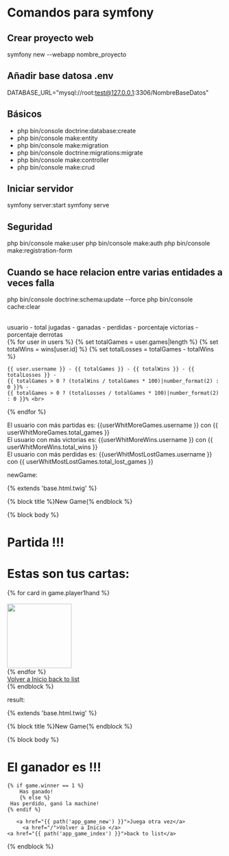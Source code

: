 # Comandos para symfony

## Crear proyecto web
symfony new --webapp nombre_proyecto

## Añadir base datosa .env
DATABASE_URL="mysql://root:test@127.0.0.1:3306/NombreBaseDatos"

## Básicos
- php bin/console doctrine:database:create
- php bin/console make:entity
- php bin/console make:migration
- php bin/console doctrine:migrations:migrate
- php bin/console make:controller
- php bin/console make:crud

## Iniciar servidor

symfony server:start
symfony serve

## Seguridad

php bin/console make:user
php bin/console make:auth
php bin/console make:registration-form


## Cuando se hace relacion entre varias entidades a veces falla

php bin/console doctrine:schema:update --force
php bin/console cache:clear









<br>usuario - total jugadas - ganadas - perdidas - porcentaje victorias - porcentaje derrotas<br>
{% for user in users %}
    {% set totalGames = user.games|length %}
    {% set totalWins = wins[user.id] %}
    {% set totalLosses = totalGames - totalWins %}
    
    {{ user.username }} - {{ totalGames }} - {{ totalWins }} - {{ totalLosses }} - 
    {{ totalGames > 0 ? (totalWins / totalGames * 100)|number_format(2) : 0 }}% - 
    {{ totalGames > 0 ? (totalLosses / totalGames * 100)|number_format(2) : 0 }}% <br>
{% endfor %}

El usuario con más partidas es: {{userWhitMoreGames.username }} con {{ userWhitMoreGames.total_games }}
<br>
El usuario con más victorias es: {{userWhitMoreWins.username }} con {{ userWhitMoreWins.total_wins }}
<br>
El usuario con más perdidas es: {{userWhitMostLostGames.username }} con {{ userWhitMostLostGames.total_lost_games }}
<br>


newGame:

{% extends 'base.html.twig' %}

{% block title %}New Game{% endblock %}

{% block body %}
    <h1>Partida !!!</h1>

 <div class="container text-center">
   <h1> Estas son tus cartas:</h1>
 <div class="row">
    {% for card in game.player1hand %}
    <div class="col">
 <br>
<a href="{{ path('app_game_play', {'gameId': game.id, 'cardId': card.id}) }}"> <img src="/uploads/image/{{card.img}}" width="150px"/></a><br>
    </div>
    {% endfor %}

</div>
    <a href="/">Volver a Inicio </a>
    <a href="{{ path('app_game_index') }}">back to list</a>
</div>
{% endblock %}



result:

{% extends 'base.html.twig' %}

{% block title %}New Game{% endblock %}

{% block body %}
    <h1>El ganador es !!!</h1>

    {% if game.winner == 1 %}
        Has ganado!
        {% else %}
     Has perdido, ganó la machine!
    {% endif %}
    
       <a href="{{ path('app_game_new') }}">Juega otra vez</a>
         <a href="/">Volver a Inicio </a>
    <a href="{{ path('app_game_index') }}">back to list</a>
{% endblock %}
